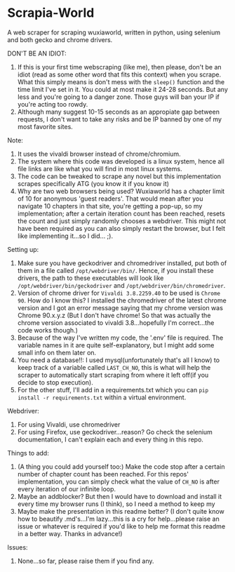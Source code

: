 # Scrapia-World
A web scraper for scraping wuxiaworld, written in python, using selenium and both gecko and chrome drivers.

DON'T BE AN IDIOT:
1. If this is your first time webscraping (like me), then please, don't be an idiot (read as some other word that fits this context) when you scrape. What this simply means is don't mess with the `sleep()` function and the time limit I've set in it. You could at most make it 24-28 seconds. But any less and you're going to a danger zone. Those guys will ban your IP if you're acting too rowdy.
2. Although many suggest 10-15 seconds as an appropiate gap between requests, I don't want to take any risks and be IP banned by one of my most favorite sites.

Note: 
1. It uses the vivaldi browser instead of chrome/chromium.
2. The system where this code was developed is a linux system, hence all file links are like what you will find in most linux systems.
3. The code can be tweaked to scrape any novel but this implementation scrapes specifically ATG (you know it if you know it)
4. Why are two web browsers being used? Wuxiaworld has a chapter limit of 10 for anonymous 'guest readers'. That would mean after you navigate 10 chapters in that site, you're getting a pop-up, so my implementation; after a certain iteration count has been reached, resets the count and just simply randomly chooses a webdriver. This might not have been required as you can also simply restart the browser, but I felt like implementing it...so I did... ;).

Setting up:
1. Make sure you have geckodriver and chromedriver installed, put both of them in a file called `/opt/webdriver/bin/`. Hence, if you install these drivers, the path to these executables will look like `/opt/webdriver/bin/geckodriver` and `/opt/webdriver/bin/chromedriver`.
2. Version of chrome driver for `Vivaldi 3.8.2259.40` to be used is `Chrome 90`. How do I know this? I installed the chromedriver of the latest chrome version and I got an error message saying that my chrome version was Chrome 90.x.y.z (But I don't have chrome! So that was actually the chrome version associated to vivaldi 3.8...hopefully I'm correct...the code works though.)
3. Because of the way I've written my code, the '.env' file is required. The variable names in it are quite self-explanatory, but I might add some small info on them later on.
4. You need a database!!: I used mysql(unfortunately that's all I know) to keep track of a variable called `LAST_CH_NO`, this is what will help the scraper to automatically start scraping from where it left off(if you decide to stop execution).
5. For the other stuff, I'll add in a requirements.txt which you can `pip install -r requirements.txt` within a virtual environment.

Webdriver:
1. For using Vivaldi, use chromedriver
2. For using Firefox, use geckodriver...reason? Go check the selenium documentation, I can't explain each and every thing in this repo.


Things to add:
1. (A thing you could add yourself too:) Make the code stop after a certain number of chapter count has been reached. For this repos' implementation, you can simply check what the value of `CH_NO` is after every iteration of our infinite loop.
2. Maybe an addblocker? But then I would have to download and install it every time my browser runs (I think), so I need a method to keep my 
3. Maybe make the presentation in this readme better? (I don't quite know how to beautify .md's...I'm lazy...this is a cry for help...please raise an issue or whatever is required if you'd like to help me format this readme in a better way. Thanks in advance!)


Issues:
1. None...so far, please raise them if you find any.

